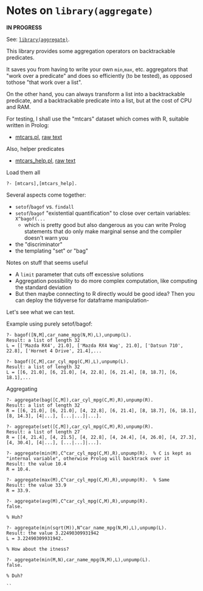 # Notes on `library(aggregate)`

**IN PROGRESS**

See: [`library(aggregate)`](https://www.swi-prolog.org/pldoc/man?section=aggregate).

This library provides some aggregation operators on backtrackable predicates. 

It saves you from having to write your own `min`,`max`, etc. aggregators that "work over a predicate" and does so efficiently (to be tested), as opposed tothose "that work over a list". 

On the other hand, you can always transform a list into a backtrackable predicate, and a backtrackable predicate into a list, but at the cost of CPU and RAM.

For testing, I shall use the "mtcars" dataset which comes with R, suitable written in Prolog:

   - [mtcars.pl](mtcars.pl), [raw text](https://raw.githubusercontent.com/dtonhofer/prolog_notes/master/library_aggregate/mtcars.pl)
   
Also, helper predicates

   - [mtcars_help.pl](mtcars_help.pl), [raw text](https://raw.githubusercontent.com/dtonhofer/prolog_notes/master/library_aggregate/mtcars_help.pl)

Load them all

```
?- [mtcars],[mtcars_help].
```

Several aspects come together:

- `setof`/`bagof` vs. `findall`
- `setof`/`bagof` "existential quantification" to close over certain variables: `X^bagof(...`
   - which is pretty good but also dangerous as you can write Prolog statements that do only make marginal sense and the compiler doesn't warn you
- the "discriminator"
- the templating "set" or "bag"

Notes on stuff that seems useful

- A `limit` parameter that cuts off excessive solutions
- Aggregation possibility to do more complex computation, like computing the standard deviation
- But then maybe connecting to R directly would be good idea? Then you can deploy the tidyverse for dataframe manipulation-

Let's see what we can test.

Example using purely setof/bagof:

```logtalk
?- bagof([N,M],car_name_mpg(N,M),L),unpump(L).
Result: a list of length 32
L = [['Mazda RX4', 21.0], ['Mazda RX4 Wag', 21.0], ['Datsun 710', 22.8], ['Hornet 4 Drive', 21.4],...

?- bagof([C,M],car_cyl_mpg(C,M),L),unpump(L).
Result: a list of length 32
L = [[6, 21.0], [6, 21.0], [4, 22.8], [6, 21.4], [8, 18.7], [6, 18.1],...
```

Aggregating

```logtalk
?- aggregate(bag([C,M]),car_cyl_mpg(C,M),R),unpump(R).
Result: a list of length 32
R = [[6, 21.0], [6, 21.0], [4, 22.8], [6, 21.4], [8, 18.7], [6, 18.1], [8, 14.3], [4|...], [...|...]|...].

?- aggregate(set([C,M]),car_cyl_mpg(C,M),R),unpump(R).
Result: a list of length 27
R = [[4, 21.4], [4, 21.5], [4, 22.8], [4, 24.4], [4, 26.0], [4, 27.3], [4, 30.4], [4|...], [...|...]|...].

?- aggregate(min(M),C^car_cyl_mpg(C,M),R),unpump(R).  % C is kept as "internal variable", otherwise Prolog will backtrack over it
Result: the value 10.4
R = 10.4.

?- aggregate(max(M),C^car_cyl_mpg(C,M),R),unpump(R).  % Same
Result: the value 33.9
R = 33.9.

?- aggregate(avg(M),C^car_cyl_mpg(C,M),R),unpump(R).
false.

% Huh?

?- aggregate(min(sqrt(M)),N^car_name_mpg(N,M),L),unpump(L).
Result: the value 3.22490309931942
L = 3.22490309931942.

% How about the itness?

?- aggregate(min(M,N),car_name_mpg(N,M),L),unpump(L).
false.

% Duh?

``

       

